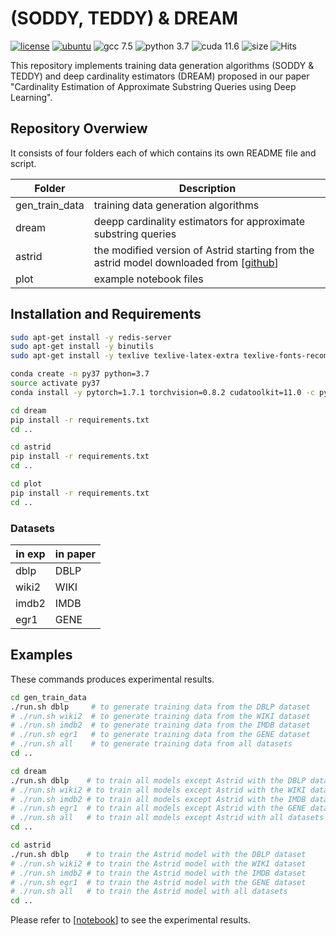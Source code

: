 # (SODDY, TEDDY) & DREAM

[![license](https://img.shields.io/github/license/sykwon/teddy-dream?color=brightgreen)](https://github.com/sykwon/teddy-dream/blob/master/LICENSE)
[![ubuntu](https://img.shields.io/badge/ubuntu-v18.04-orange)](https://wiki.ubuntu.com/Releases)
![gcc 7.5](https://img.shields.io/badge/gcc-v7.5-blue)
![python 3.7](https://img.shields.io/badge/python-v3.7-blue)
![cuda 11.6](https://img.shields.io/badge/cuda-v11.6-blue)
![size](https://img.shields.io/github/repo-size/sykwon/teddy-dream?color=yellow)
![Hits](https://hits.seeyoufarm.com/api/count/incr/badge.svg?url=https%3A%2F%2Fgithub.com%2Fsykwon%2Fteddy-dream&count_bg=%2379C83D&title_bg=%23555555&icon=&icon_color=%23E7E7E7&title=hits&edge_flat=false)

This repository implements training data generation algorithms (SODDY & TEDDY) and deep cardinality estimators (DREAM) proposed in our paper "Cardinality Estimation of Approximate Substring Queries using Deep Learning".

## Repository Overwiew

It consists of four folders each of which contains its own README file and script.

|Folder| Description |
|---|---|
| gen_train_data | training data generation algorithms                                              |
| dream  | deepp cardinality estimators for approximate substring queries                         |
| astrid | the modified version of Astrid starting from the astrid model downloaded from [[github](<https://github.com/saravanan-thirumuruganathan/astrid-string-selectivity>)]|
| plot | example notebook files |

## Installation and Requirements

```bash
sudo apt-get install -y redis-server
sudo apt-get install -y binutils
sudo apt-get install -y texlive texlive-latex-extra texlive-fonts-recommended dvipng cm-super

conda create -n py37 python=3.7
source activate py37
conda install -y pytorch=1.7.1 torchvision=0.8.2 cudatoolkit=11.0 -c pytorch -c nvidia

cd dream
pip install -r requirements.txt
cd ..

cd astrid
pip install -r requirements.txt
cd ..

cd plot
pip install -r requirements.txt
cd ..
```

### Datasets

| in exp | in paper |
|--------|----------|
| dblp   |   DBLP   |
| wiki2  |   WIKI   |
| imdb2  |   IMDB   |
| egr1   |   GENE   |

## Examples

These commands produces experimental results.

```bash
cd gen_train_data
./run.sh dblp     # to generate training data from the DBLP dataset
# ./run.sh wiki2  # to generate training data from the WIKI dataset
# ./run.sh imdb2  # to generate training data from the IMDB dataset
# ./run.sh egr1   # to generate training data from the GENE dataset
# ./run.sh all    # to generate training data from all datasets
cd ..

cd dream
./run.sh dblp    # to train all models except Astrid with the DBLP dataset
# ./run.sh wiki2 # to train all models except Astrid with the WIKI dataset
# ./run.sh imdb2 # to train all models except Astrid with the IMDB dataset
# ./run.sh egr1  # to train all models except Astrid with the GENE dataset
# ./run.sh all   # to train all models except Astrid with all datasets
cd ..

cd astrid
./run.sh dblp    # to train the Astrid model with the DBLP dataset
# ./run.sh wiki2 # to train the Astrid model with the WIKI dataset
# ./run.sh imdb2 # to train the Astrid model with the IMDB dataset
# ./run.sh egr1  # to train the Astrid model with the GENE dataset
# ./run.sh all   # to train the Astrid model with all datasets
cd ..
```

Please refer to [[notebook](/plot/example.ipynb)] to see the experimental results.
